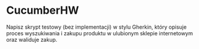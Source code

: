 # CucumberHW
Napisz skrypt testowy (bez implementacji) w stylu Gherkin, który opisuje proces wyszukiwania i zakupu produktu w ulubionym sklepie internetowym oraz waliduje zakup.